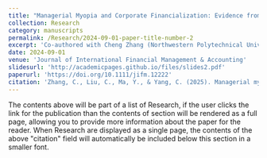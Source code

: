 ```yaml
---
title: "Managerial Myopia and Corporate Financialization: Evidence from China"
collection: Research
category: manuscripts
permalink: /Research/2024-09-01-paper-title-number-2
excerpt: 'Co-authored with Cheng Zhang (Northwestern Polytechnical University), Chunhong Yang (Frankfurt School of Finance & Management) and Yaoying Ma (City University of Hong Kong).'
date: 2024-09-01
venue: 'Journal of International Financial Management & Accounting'
slidesurl: 'http://academicpages.github.io/files/slides2.pdf'
paperurl: 'https://doi.org/10.1111/jifm.12222'
citation: 'Zhang, C., Liu, C., Ma, Y., & Yang, C. (2025). Managerial myopia and corporate financialization: Evidence from China. Journal of International Financial Management & Accounting, 36(1), 184-214.'
---
```


The contents above will be part of a list of Research, if the user clicks the link for the publication than the contents of section will be rendered as a full page, allowing you to provide more information about the paper for the reader. When Research are displayed as a single page, the contents of the above "citation" field will automatically be included below this section in a smaller font.